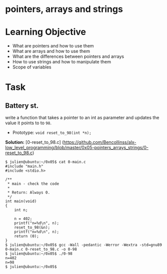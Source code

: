# pointers, arrays and strings

# Learning Objective

* What are pointers and how to use them
* What are arrays and how to use them
* What are the differences between pointers and arrays
* How to use strings and how to manipulate them
* Scope of variables

# Task

## Battery st.

write a function that takes a pointer to an int as parameter 
and updates the value it points to to `98`.

* Prototype: `void reset_to_98(int *n);`

**Solution:** [0-reset_to_98.c] (https://github.com/Bencollinss/alx-low_level_programming/blob/master/0x05-pointers_arrays_strings/0-reset_to_98.c)

```
$ julien@ubuntu:~/0x05$ cat 0-main.c
#include "main.h"
#include <stdio.h>

/**
 * main - check the code 
 *
 * Return: Always 0.
 */
int main(void)
{
    int n;

    n = 402;
    printf("n=%d\n", n);
    reset_to_98(&n);
    printf("n=%d\n", n);
    return (0);
}
$ julien@ubuntu:~/0x05$ gcc -Wall -pedantic -Werror -Wextra -std=gnu89 0-main.c 0-reset_to_98.c -o 0-98
$ julien@ubuntu:~/0x05$ ./0-98 
n=402
n=98
$ julien@ubuntu:~/0x05$ 
```
